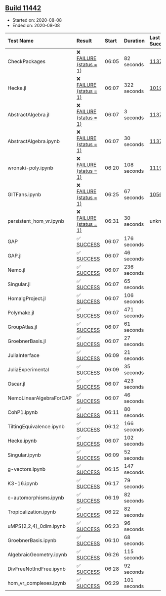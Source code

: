 ## [Build 11442](https://oscarci.mathematik.uni-kl.de/job/oscar/11442/)

* Started on: 2020-08-08
* Ended on: 2020-08-08

| Test Name    | Result | Start | Duration | Last Success | First Failure |
|:-------------|:-------|:------|:---------|:-------------|:--------------|
| CheckPackages | ❌ [FAILURE (status = 1)](https://oscarci.mathematik.uni-kl.de/job/oscar/11442/artifact/logs/build-11442/CheckPackages.log) | 06:05 | 82 seconds | [11376](https://oscarci.mathematik.uni-kl.de/job/oscar/11376/) | [11377](https://oscarci.mathematik.uni-kl.de/job/oscar/11377/) |
| Hecke.jl | ❌ [FAILURE (status = 1)](https://oscarci.mathematik.uni-kl.de/job/oscar/11442/artifact/logs/build-11442/Hecke.jl.log) | 06:07 | 322 seconds | [10197](https://oscarci.mathematik.uni-kl.de/job/oscar/10197/) | [10198](https://oscarci.mathematik.uni-kl.de/job/oscar/10198/) |
| AbstractAlgebra.jl | ❌ [FAILURE (status = 1)](https://oscarci.mathematik.uni-kl.de/job/oscar/11442/artifact/logs/build-11442/AbstractAlgebra.jl.log) | 06:07 | 3 seconds | [11376](https://oscarci.mathematik.uni-kl.de/job/oscar/11376/) | [11377](https://oscarci.mathematik.uni-kl.de/job/oscar/11377/) |
| AbstractAlgebra.ipynb | ❌ [FAILURE (status = 1)](https://oscarci.mathematik.uni-kl.de/job/oscar/11442/artifact/logs/build-11442/AbstractAlgebra.ipynb.log) | 06:07 | 30 seconds | [11376](https://oscarci.mathematik.uni-kl.de/job/oscar/11376/) | [11377](https://oscarci.mathematik.uni-kl.de/job/oscar/11377/) |
| wronski-poly.ipynb | ❌ [FAILURE (status = 1)](https://oscarci.mathematik.uni-kl.de/job/oscar/11442/artifact/logs/build-11442/wronski-poly.ipynb.log) | 06:20 | 108 seconds | [11192](https://oscarci.mathematik.uni-kl.de/job/oscar/11192/) | [11193](https://oscarci.mathematik.uni-kl.de/job/oscar/11193/) |
| GITFans.ipynb | ❌ [FAILURE (status = 1)](https://oscarci.mathematik.uni-kl.de/job/oscar/11442/artifact/logs/build-11442/GITFans.ipynb.log) | 06:25 | 67 seconds | [10566](https://oscarci.mathematik.uni-kl.de/job/oscar/10566/) | [10567](https://oscarci.mathematik.uni-kl.de/job/oscar/10567/) |
| persistent_hom_vr.ipynb | ❌ [FAILURE (status = 1)](https://oscarci.mathematik.uni-kl.de/job/oscar/11442/artifact/logs/build-11442/persistent_hom_vr.ipynb.log) | 06:31 | 30 seconds | unknown | unknown |
| GAP | ✅ [SUCCESS](https://oscarci.mathematik.uni-kl.de/job/oscar/11442/artifact/logs/build-11442/GAP.log) | 06:07 | 176 seconds |  |  |
| GAP.jl | ✅ [SUCCESS](https://oscarci.mathematik.uni-kl.de/job/oscar/11442/artifact/logs/build-11442/GAP.jl.log) | 06:07 | 46 seconds |  |  |
| Nemo.jl | ✅ [SUCCESS](https://oscarci.mathematik.uni-kl.de/job/oscar/11442/artifact/logs/build-11442/Nemo.jl.log) | 06:07 | 236 seconds |  |  |
| Singular.jl | ✅ [SUCCESS](https://oscarci.mathematik.uni-kl.de/job/oscar/11442/artifact/logs/build-11442/Singular.jl.log) | 06:07 | 65 seconds |  |  |
| HomalgProject.jl | ✅ [SUCCESS](https://oscarci.mathematik.uni-kl.de/job/oscar/11442/artifact/logs/build-11442/HomalgProject.jl.log) | 06:07 | 106 seconds |  |  |
| Polymake.jl | ✅ [SUCCESS](https://oscarci.mathematik.uni-kl.de/job/oscar/11442/artifact/logs/build-11442/Polymake.jl.log) | 06:07 | 471 seconds |  |  |
| GroupAtlas.jl | ✅ [SUCCESS](https://oscarci.mathematik.uni-kl.de/job/oscar/11442/artifact/logs/build-11442/GroupAtlas.jl.log) | 06:07 | 61 seconds |  |  |
| GroebnerBasis.jl | ✅ [SUCCESS](https://oscarci.mathematik.uni-kl.de/job/oscar/11442/artifact/logs/build-11442/GroebnerBasis.jl.log) | 06:07 | 27 seconds |  |  |
| JuliaInterface | ✅ [SUCCESS](https://oscarci.mathematik.uni-kl.de/job/oscar/11442/artifact/logs/build-11442/JuliaInterface.log) | 06:09 | 21 seconds |  |  |
| JuliaExperimental | ✅ [SUCCESS](https://oscarci.mathematik.uni-kl.de/job/oscar/11442/artifact/logs/build-11442/JuliaExperimental.log) | 06:09 | 35 seconds |  |  |
| Oscar.jl | ✅ [SUCCESS](https://oscarci.mathematik.uni-kl.de/job/oscar/11442/artifact/logs/build-11442/Oscar.jl.log) | 06:07 | 423 seconds |  |  |
| NemoLinearAlgebraForCAP | ✅ [SUCCESS](https://oscarci.mathematik.uni-kl.de/job/oscar/11442/artifact/logs/build-11442/NemoLinearAlgebraForCAP.log) | 06:07 | 46 seconds |  |  |
| CohP1.ipynb | ✅ [SUCCESS](https://oscarci.mathematik.uni-kl.de/job/oscar/11442/artifact/logs/build-11442/CohP1.ipynb.log) | 06:11 | 80 seconds |  |  |
| TiltingEquivalence.ipynb | ✅ [SUCCESS](https://oscarci.mathematik.uni-kl.de/job/oscar/11442/artifact/logs/build-11442/TiltingEquivalence.ipynb.log) | 06:12 | 166 seconds |  |  |
| Hecke.ipynb | ✅ [SUCCESS](https://oscarci.mathematik.uni-kl.de/job/oscar/11442/artifact/logs/build-11442/Hecke.ipynb.log) | 06:07 | 102 seconds |  |  |
| Singular.ipynb | ✅ [SUCCESS](https://oscarci.mathematik.uni-kl.de/job/oscar/11442/artifact/logs/build-11442/Singular.ipynb.log) | 06:09 | 52 seconds |  |  |
| g-vectors.ipynb | ✅ [SUCCESS](https://oscarci.mathematik.uni-kl.de/job/oscar/11442/artifact/logs/build-11442/g-vectors.ipynb.log) | 06:15 | 147 seconds |  |  |
| K3-16.ipynb | ✅ [SUCCESS](https://oscarci.mathematik.uni-kl.de/job/oscar/11442/artifact/logs/build-11442/K3-16.ipynb.log) | 06:17 | 79 seconds |  |  |
| c-automorphisms.ipynb | ✅ [SUCCESS](https://oscarci.mathematik.uni-kl.de/job/oscar/11442/artifact/logs/build-11442/c-automorphisms.ipynb.log) | 06:19 | 82 seconds |  |  |
| Tropicalization.ipynb | ✅ [SUCCESS](https://oscarci.mathematik.uni-kl.de/job/oscar/11442/artifact/logs/build-11442/Tropicalization.ipynb.log) | 06:22 | 82 seconds |  |  |
| uMPS(2,2,4)_0dim.ipynb | ✅ [SUCCESS](https://oscarci.mathematik.uni-kl.de/job/oscar/11442/artifact/logs/build-11442/uMPS-2-2-4-_0dim.ipynb.log) | 06:23 | 96 seconds |  |  |
| GroebnerBasis.ipynb | ✅ [SUCCESS](https://oscarci.mathematik.uni-kl.de/job/oscar/11442/artifact/logs/build-11442/GroebnerBasis.ipynb.log) | 06:10 | 68 seconds |  |  |
| AlgebraicGeometry.ipynb | ✅ [SUCCESS](https://oscarci.mathematik.uni-kl.de/job/oscar/11442/artifact/logs/build-11442/AlgebraicGeometry.ipynb.log) | 06:26 | 115 seconds |  |  |
| DivFreeNotIndFree.ipynb | ✅ [SUCCESS](https://oscarci.mathematik.uni-kl.de/job/oscar/11442/artifact/logs/build-11442/DivFreeNotIndFree.ipynb.log) | 06:28 | 92 seconds |  |  |
| hom_vr_complexes.ipynb | ✅ [SUCCESS](https://oscarci.mathematik.uni-kl.de/job/oscar/11442/artifact/logs/build-11442/hom_vr_complexes.ipynb.log) | 06:29 | 101 seconds |  |  |
